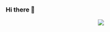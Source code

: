 ### Hi there 👋

<div align="center"> <img src="https://metrics.lecoq.io/Rainchen0504?template=classic&config.timezone=Asia%2FShenzhen"> </div>
